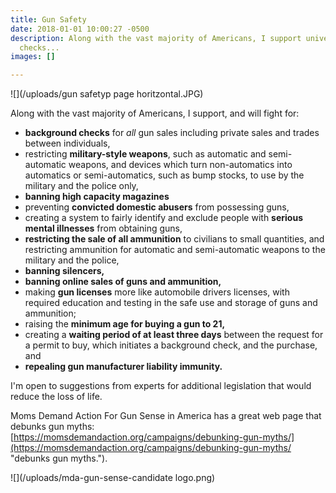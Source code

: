 ```yaml
---
title: Gun Safety
date: 2018-01-01 10:00:27 -0500
description: Along with the vast majority of Americans, I support universal background
  checks...
images: []

---
```

![](/uploads/gun safetyp page horitzontal.JPG)

Along with the vast majority of Americans, I support, and will fight for:

* **background checks** for _all_ gun sales including private sales and trades between individuals,
* restricting **military-style weapons**, such as automatic and semi-automatic weapons, and devices which turn non-automatics into automatics or semi-automatics, such as bump stocks, to use by the military and the police only,
* **banning high capacity magazines**
* preventing **convicted domestic abusers** from possessing guns,
* creating a system to fairly identify and exclude people with **serious mental illnesses** from obtaining guns,
* **restricting the sale of all ammunition** to civilians to small quantities, and restricting ammunition for automatic and semi-automatic weapons to the military and the police,
* **banning silencers,**
* **banning online sales of guns and ammunition,**
* making **gun licenses** more like automobile drivers licenses, with required education and testing in the safe use and storage of guns and ammunition;
* raising the **minimum age for buying a gun to 21,**
* creating a **waiting period of at least three days** between the request for a permit to buy, which initiates a background check, and the purchase, and
* **repealing gun manufacturer liability immunity.**

I'm open to suggestions from experts for additional legislation that would reduce the loss of life.

Moms Demand Action For Gun Sense in America has a great web page that debunks gun myths:  [https://momsdemandaction.org/campaigns/debunking-gun-myths/](https://momsdemandaction.org/campaigns/debunking-gun-myths/ "debunks gun myths.").

![](/uploads/mda-gun-sense-candidate logo.png)